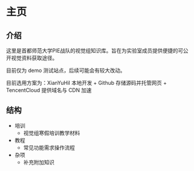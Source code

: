 # 主页

## 介绍

这里是首都师范大学PIE战队的视觉组知识库。旨在为实验室成员提供便捷的可公开视觉资料获取途径。

目前仅为 demo 测试站点，后续可能会有较大改动。

目前选用方案为：XianYuHil 本地开发 + Github 存储源码并托管网页 + TencentCloud 提供域名与 CDN 加速

## 结构

- 培训
  - 视觉组寒假培训教学材料
- 教程
  - 常见功能需求操作流程
- 杂项
  - 补充附加知识
